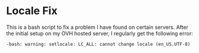 Locale Fix
==========
This is a bash script to fix a problem I have found on certain servers. After the initial setup on my OVH hosted server, I regularly get the following error:

```
-bash: warning: setlocale: LC_ALL: cannot change locale (en_US.UTF-8)
```
